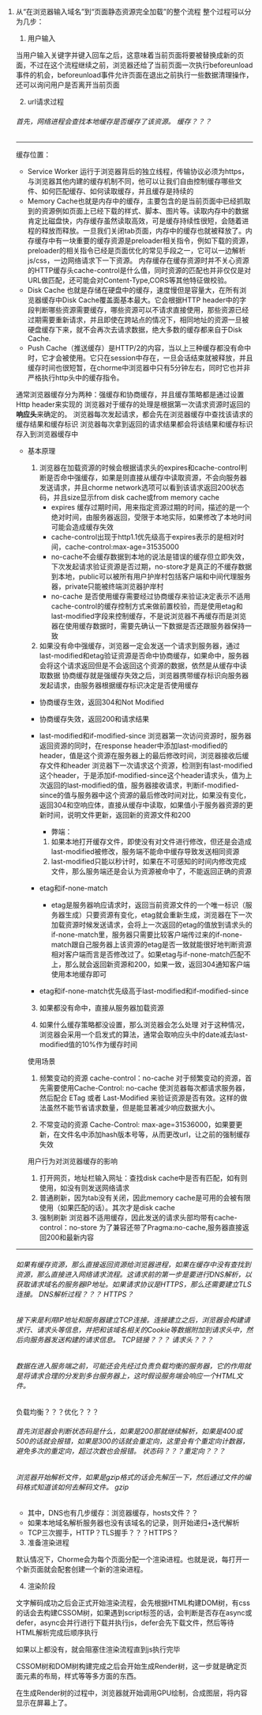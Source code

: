 1. 从“在浏览器输入域名”到“页面静态资源完全加载”的整个流程
    整个过程可以分为几步：
    1. 用户输入

    当用户输入关键字并键入回车之后，这意味着当前页面将要被替换成新的页面，不过在这个流程继续之前，浏览器还给了当前页面一次执行beforeunload事件的机会，beforeunload事件允许页面在退出之前执行一些数据清理操作，还可以询问用户是否离开当前页面

    2. url请求过程
    
   ######  首先，网络进程会查找本地缓存是否缓存了该资源。 缓存？？？
    
    ******************************************************
    缓存位置： 
    - Service Worker 运行于浏览器背后的独立线程，传输协议必须为https，与浏览器其他内建的缓存机制不同，他可以让我们自由控制缓存哪些文件、如何匹配缓存、如何读取缓存，并且缓存是持续的
    - Memory Cache也就是内存中的缓存，主要包含的是当前页面中已经抓取到的资源例如页面上已经下载的样式、脚本、图片等。读取内存中的数据肯定比磁盘快，内存缓存虽然读取高效，可是缓存持续性很短，会随着进程的释放而释放。一旦我们关闭tab页面，内存中的缓存也就被释放了。内存缓存中有一块重要的缓存资源是preloader相关指令，例如<link rel="prefetch">下载的资源，preloader的相关指令已经是页面优化的常见手段之一，它可以一边解析js/css，一边网络请求下一下资源。 内存缓存在缓存资源时并不关心资源的HTTP缓存头cache-control是什么值，同时资源的匹配也并非仅仅是对URL做匹配，还可能会对Content-Type,CORS等其他特征做校验。
    - Disk Cache 也就是存储在硬盘中的缓存，速度慢但是容量大，在所有浏览器缓存中Disk Cache覆盖面基本最大。它会根据HTTP header中的字段判断哪些资源需要缓存，哪些资源可以不请求直接使用，那些资源已经过期需要重新请求，并且即使在跨站点的情况下，相同地址的资源一旦被硬盘缓存下来，就不会再次去请求数据，绝大多数的缓存都来自于Disk Cache.
    - Push Cache（推送缓存）是HTTP/2的内容，当以上三种缓存都没有命中时，它才会被使用。它只在session中存在，一旦会话结束就被释放，并且缓存时间也很短暂，在chorme中浏览器中只有5分钟左右，同时它也并非严格执行http头中的缓存指令。

    通常浏览器缓存分为两种：强缓存和协商缓存，并且缓存策略都是通过设置Http header来实现的
    浏览器对于缓存的处理是根据第一次请求资源时返回的**响应头**来确定的。
    浏览器每次发起请求，都会先在浏览器缓存中查找该请求的缓存结果和缓存标识
    浏览器每次拿到返回的请求结果都会将该结果和缓存标识存入到浏览器缓存中

    - 基本原理
        1. 浏览器在加载资源的时候会根据请求头的expires和cache-control判断是否命中强缓存，如果是则直接从缓存中读取资源，不会向服务器发送请求，并且chorme network选项可以看到该请求返回200状态码，并且size显示from disk cache或from memory cache
            - expires 缓存过期时间，用来指定资源过期的时间，描述的是一个绝对时间，由服务器返回，受限于本地实际，如果修改了本地时间可能会造成缓存失效
            - cache-control出现于http1.1优先级高于expires表示的是相对时间，cache-control:max-age=31535000 
            - no-cache不会缓存数据到本地的说法是错误的缓存但立即失效，下次发起请求验证资源是否过期，no-store才是真正的不缓存数据到本地，public可以被所有用户护岸村包括客户端和中间代理服务器，private只能被终端浏览器护岸村
            - no-cache 是否使用缓存需要经过协商缓存来验证决定表示不适用cache-control的缓存控制方式来做前置校验，而是使用etag和last-modified字段来控制缓存，不是说浏览器不再缓存而是浏览器在使用缓存数据时，需要先确认一下数据是否还跟服务器保持一致
        2. 如果没有命中强缓存，浏览器一定会发送一个请求到服务器，通过last-modified和etag验证资源是否命中协商缓存，如果命中，服务器会将这个请求返回但是不会返回这个资源的数据，依然是从缓存中读取数据
        协商缓存就是强缓存失效之后，浏览器携带缓存标识向服务器发起请求，由服务器根据缓存标识决定是否使用缓存
        
        - 协商缓存生效，返回304和Not Modified
        - 协商缓存失效，返回200和请求结果

        - last-modified和if-modified-since
          浏览器第一次访问资源时，服务器返回资源的同时，在response header中添加last-modified的header，值是这个资源在服务器上的最后修改时间，浏览器接收后缓存文件和header
          浏览器下一次请求这个资源，检测到有last-modified这个header，于是添加if-modified-since这个header请求头，值为上次返回的last-modified的值，服务器接收请求，判断if-modified-since的值与服务器中这个资源的最后修改时间对比，如果没有变化，返回304和空响应体，直接从缓存中读取，如果值小于服务器资源的更新时间，说明文件更新，返回新的资源文件和200
            - 弊端：
            1. 如果本地打开缓存文件，即使没有对文件进行修改，但还是会造成last-modified被修改，服务端不能命中缓存导致发送相同资源 
            2. last-modified只能以秒计时，如果在不可感知的时间内修改完成文件，那么服务端还是会认为资源被命中了，不能返回正确的资源
        - etag和if-none-match
            - etag是服务器响应请求时，返回当前资源文件的一个唯一标识（服务器生成）只要资源有变化，etag就会重新生成，浏览器在下一次加载资源时候发送请求，会将上一次返回的etag的值放到请求头的if-none-match里，服务器只需要比较客户端传过来的if-none-match跟自己服务器上该资源的etag是否一致就能很好地判断资源相对客户端而言是否修改过了。如果etag与if-none-match匹配不上，那么就会返回新资源和200，如果一致，返回304通知客户端使用本地缓存即可
        - etag和if-none-match优先级高于last-modified和if-modified-since

        3. 如果都没有命中，直接从服务器加载资源


        4. 如果什么缓存策略都没设置，那么浏览器会怎么处理
        对于这种情况，浏览器会采用一个启发式的算法，通常会取响应头中的date减去last-modified值的10%作为缓存时间

        使用场景
        1. 频繁变动的资源 cache-control：no-cache
        对于频繁变动的资源，首先需要使用Cache-Control: no-cache 使浏览器每次都请求服务器，然后配合 ETag 或者 Last-Modified 来验证资源是否有效。这样的做法虽然不能节省请求数量，但是能显著减少响应数据大小。

        2. 不常变动的资源 Cache-Control: max-age=31536000，如果要更新，在文件名中添加hash版本号等，从而更改url，让之前的强制缓存失效


        用户行为对浏览器缓存的影响
        1. 打开网页，地址栏输入网址：查找disk cache中是否有匹配，如有则使用，如没有则发送网络请求
        2. 普通刷新，因为tab没有关闭，因此memory cache是可用的会被有限使用（如果匹配的话）。其次才是disk cache
        3. 强制刷新 浏览器不适用缓存，因此发送的请求头部均带有cache-control：no-store 为了兼容还带了Pragma:no-cache,服务器直接返回200和最新内容

    ******************************************************
   


    ###### 如果有缓存资源，那么直接返回资源给浏览器进程，如果在缓存中没有查找到资源，那么直接进入网络请求流程。这请求前的第一步是要进行DNS解析，以获取请求域名的服务器IP地址。如果请求协议是HTTPS，那么还需要建立TLS连接。 DNS解析过程？？？ HTTPS？

    

    ###### 接下来是利用IP地址和服务器建立TCP连接。连接建立之后，浏览器会构建请求行、请求头等信息，并把和该域名相关的Cookie等数据附加到请求头中，然后向服务器发送构建的请求信息。 TCP链接？？？ 请求头？？？

    ###### 数据在进入服务端之前，可能还会先经过负责负载均衡的服务器，它的作用就是将请求合理的分发到多台服务器上，这时假设服务端会响应一个HTML文件。
    负载均衡？？？优化？？？

   ######  首先浏览器会判断状态码是什么，如果是200那就继续解析，如果是400或500的话就会报错，如果是300的话就会重定向，这里会有个重定向计数器，避免多次的重定向，超过次数也会报错。 状态码？？？重定向？？？

   ###### 浏览器开始解析文件，如果是gzip格式的话会先解压一下，然后通过文件的编码格式知道该如何去解码文件。 gzip
    - 其中，DNS也有几步缓存：浏览器缓存，hosts文件？？
    - 如果本地域名解析服务器也没有该域名的记录，则开始递归+迭代解析
    - TCP三次握手，HTTP？TLS握手？？？HTTPS？

    3. 准备渲染进程
    
    默认情况下，Chorme会为每个页面分配一个渲染进程。也就是说，每打开一个新页面就会配套创建一个新的渲染进程。

    4. 渲染阶段

    文字解码成功之后会正式开始渲染流程，会先根据HTML构建DOM树，有css的话会去构建CSSOM树，如果遇到script标签的话，会判断是否存在async或defer，async会并行进行下载并执行js，defer会先下载文件，然后等待HTML解析完成后顺序执行

    如果以上都没有，就会阻塞住渲染流程直到js执行完毕

    CSSOM树和DOM树构建完成之后会开始生成Render树，这一步就是确定页面元素的布局，样式等等多方面的东西。

    在生成Render树的过程中，浏览器就开始调用GPU绘制，合成图层，将内容显示在屏幕上了。

